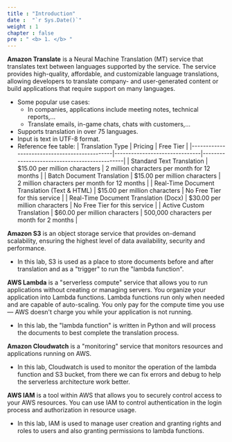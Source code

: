 ```yaml
---
title : "Introduction"
date :  "`r Sys.Date()`" 
weight : 1 
chapter : false
pre : " <b> 1. </b> "
---
```

**Amazon Translate** is a Neural Machine Translation (MT) service that translates text between languages supported by the service. The service provides high-quality, affordable, and customizable language translations, allowing developers to translate company- and user-generated content or build applications that require support on many languages.
- Some popular use cases:
    - In companies, applications include meeting notes, technical reports,...
    - Translate emails, in-game chats, chats with customers,...
- Supports translation in over 75 languages.
- Input is text in UTF-8 format.
- Reference fee table:
| Translation Type                             | Pricing                       | Free Tier                                    |
|----------------------------------------------|-------------------------------|----------------------------------------------|
| Standard Text Translation                    | $15.00 per million characters | 2 million characters per month for 12 months |
| Batch Document Translation                   | $15.00 per million characters | 2 million characters per month for 12 months |
| Real-Time Document Translation (Text & HTML) | $15.00 per million characters | No Free Tier for this service                |
| Real-Time Document Translation (Docx)        | $30.00 per million characters | No Free Tier for this service                |
| Active Custom Translation                    | $60.00 per million characters | 500,000 characters per month for 2 months    |

**Amazon S3** is an object storage service that provides on-demand scalability, ensuring the highest level of data availability, security and performance.
- In this lab, S3 is used as a place to store documents before and after translation and as a "trigger" to run the "lambda function".

**AWS Lambda** is a "serverless compute" service that allows you to run applications without creating or managing servers. You organize your application into Lambda functions. Lambda functions run only when needed and are capable of auto-scaling. You only pay for the compute time you use — AWS doesn't charge you while your application is not running.
- In this lab, the "lambda function" is written in Python and will process the documents to best complete the translation process.

**Amazon Cloudwatch** is a "monitoring" service that monitors resources and applications running on AWS.
- In this lab, Cloudwatch is used to monitor the operation of the lambda function and S3 bucket, from there we can fix errors and debug to help the serverless architecture work better.

**AWS IAM** is a tool within AWS that allows you to securely control access to your AWS resources. You can use IAM to control authentication in the login process and authorization in resource usage.
- In this lab, IAM is used to manage user creation and granting rights and roles to users and also granting permissions to lambda functions.
